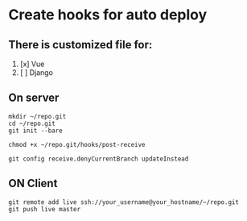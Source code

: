 # Create hooks for auto deploy

## There is customized file for:
 1. [x] Vue
 2. [ ] Django

## On server
 
    mkdir ~/repo.git
    cd ~/repo.git
    git init --bare

    chmod +x ~/repo.git/hooks/post-receive
    
    git config receive.denyCurrentBranch updateInstead

## ON Client
 

    git remote add live ssh://your_username@your_hostname/~/repo.git
	git push live master
